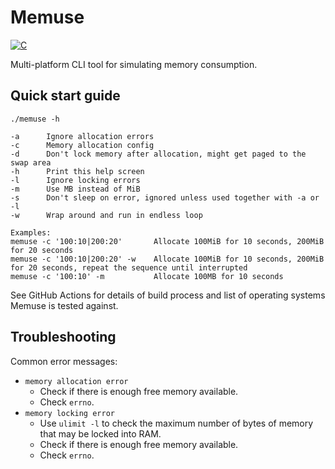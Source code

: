 # Memuse

[![C](https://github.com/ipastusi/memuse/actions/workflows/ci.yml/badge.svg?branch=master)](https://github.com/ipastusi/memuse/actions/workflows/ci.yml)

Multi-platform CLI tool for simulating memory consumption.

## Quick start guide

```
./memuse -h

-a      Ignore allocation errors
-c      Memory allocation config
-d      Don't lock memory after allocation, might get paged to the swap area
-h      Print this help screen
-l      Ignore locking errors
-m      Use MB instead of MiB
-s      Don't sleep on error, ignored unless used together with -a or -l
-w      Wrap around and run in endless loop

Examples:
memuse -c '100:10|200:20'       Allocate 100MiB for 10 seconds, 200MiB for 20 seconds
memuse -c '100:10|200:20' -w    Allocate 100MiB for 10 seconds, 200MiB for 20 seconds, repeat the sequence until interrupted
memuse -c '100:10' -m           Allocate 100MB for 10 seconds
```

See GitHub Actions for details of build process and list of operating systems Memuse is tested against.

## Troubleshooting

Common error messages:

- `memory allocation error`
  - Check if there is enough free memory available.
  - Check `errno`.
- `memory locking error`
  - Use `ulimit -l` to check the maximum number of bytes of memory that may be locked into RAM.
  - Check if there is enough free memory available.
  - Check `errno`.
